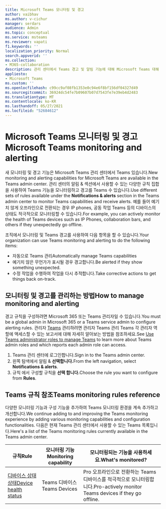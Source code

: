```yaml
---
title: Microsoft Teams 모니터링 및 경고
author: vaibhav
ms.author: v-cichur
manager: serdars
audience: Admin
ms.topic: conceptual
ms.service: msteams
ms.reviewer: vapati
f1.keywords: ''
localization_priority: Normal
search.appverid: ''
ms.collection:
- M365-collaboration
description: 관리 센터에서 Teams 경고 및 알림 기능에 대해 Microsoft Teams 대해 자세히 알아보습니다.
appliesto:
- Microsoft Teams
ms.custom: ''
ms.openlocfilehash: c99cc9af08fb1353e0c94e6f8bf156df04327d49
ms.sourcegitcommit: 36924dc54fe7b09607b07d7543fe7e39eb4d2483
ms.translationtype: MT
ms.contentlocale: ko-KR
ms.lasthandoff: 05/27/2021
ms.locfileid: "52684612"
---
```

# <a name="microsoft-teams-monitoring-and-alerting"></a><span data-ttu-id="e1b73-103">Microsoft Teams 모니터링 및 경고</span><span class="sxs-lookup"><span data-stu-id="e1b73-103">Microsoft Teams monitoring and alerting</span></span>

<span data-ttu-id="e1b73-104">새 모니터링 및 경고 기능은 Microsoft Teams 관리 센터에서 Teams 있습니다.</span><span class="sxs-lookup"><span data-stu-id="e1b73-104">New monitoring and alerting capabilities for Microsoft Teams are available in the Teams admin center.</span></span> <span data-ttu-id="e1b73-105">관리 센터의 알림 &  섹션에서 사용할 수 있는 다양한 규칙 집합을 사용하여 Teams 기능을 모니터링하고 경고를 Teams 수 있습니다.</span><span class="sxs-lookup"><span data-stu-id="e1b73-105">Use different sets of rules available under the **Notifications & alerts** section in the Teams admin center to monitor Teams capabilities and receive alerts.</span></span> <span data-ttu-id="e1b73-106">예를 들어 예기치 않게 오프라인으로 전환되는 경우 IP phones, 공동 작업 Teams 등의 디바이스의 상태도 적극적으로 모니터링할 수 있습니다.</span><span class="sxs-lookup"><span data-stu-id="e1b73-106">For example, you can actively monitor the health of Teams devices such as IP Phones, collaboration bars, and others if they unexpectedly go offline.</span></span>  

<span data-ttu-id="e1b73-107">조직에서 모니터링 및 Teams 경고를 사용하여 다음 항목을 할 수 있습니다.</span><span class="sxs-lookup"><span data-stu-id="e1b73-107">Your organization can use Teams monitoring and alerting to do the following items:</span></span>

- <span data-ttu-id="e1b73-108">자동으로 Teams 관리</span><span class="sxs-lookup"><span data-stu-id="e1b73-108">Automatically manage Teams capabilities</span></span>
- <span data-ttu-id="e1b73-109">예기치 않은 무언가가 표시될 경우 경고합니다.</span><span class="sxs-lookup"><span data-stu-id="e1b73-109">Be alerted if they show something unexpected.</span></span>
- <span data-ttu-id="e1b73-110">수정 작업을 수행하여 작업을 다시 추적합니다.</span><span class="sxs-lookup"><span data-stu-id="e1b73-110">Take corrective actions to get things back on-track.</span></span>

## <a name="how-to-manage-monitoring-and-alerting"></a><span data-ttu-id="e1b73-111">모니터링 및 경고를 관리하는 방법</span><span class="sxs-lookup"><span data-stu-id="e1b73-111">How to manage monitoring and alerting</span></span>

 <span data-ttu-id="e1b73-112">경고 규칙을 구성하려면 Microsoft 365 또는 Teams 관리자일 수 있습니다.</span><span class="sxs-lookup"><span data-stu-id="e1b73-112">You must be a global admin in Microsoft 365 or a Teams service admin to configure alerting rules.</span></span> <span data-ttu-id="e1b73-113">관리자 [Teams](../using-admin-roles.md) 관리하려면 관리자 Teams 관리 Teams 각 관리자 역할에 액세스할 수 있는 보고서에 대해 자세히 알아보는 방법을 참조하세요.</span><span class="sxs-lookup"><span data-stu-id="e1b73-113">See [Use Teams administrator roles to manage Teams](../using-admin-roles.md) to learn more about Teams admin roles and which reports each admin role can access.</span></span>

1. <span data-ttu-id="e1b73-114">Teams 관리 센터에 로그인합니다.</span><span class="sxs-lookup"><span data-stu-id="e1b73-114">Sign in to the Teams admin center.</span></span>
2. <span data-ttu-id="e1b73-115">왼쪽 탐색에서 알림 & **선택합니다.**</span><span class="sxs-lookup"><span data-stu-id="e1b73-115">From the left navigation, select **Notifications & alerts**.</span></span>
3. <span data-ttu-id="e1b73-116">규칙 에서 구성할 규칙을 **선택 합니다.**</span><span class="sxs-lookup"><span data-stu-id="e1b73-116">Choose the rule you want to configure from **Rules**.</span></span>

## <a name="teams-monitoring-rules-reference"></a><span data-ttu-id="e1b73-117">Teams 규칙 참조</span><span class="sxs-lookup"><span data-stu-id="e1b73-117">Teams monitoring rules reference</span></span>

<span data-ttu-id="e1b73-118">다양한 모니터링 기능과 구성 기능을 추가하여 Teams 모니터링 환경을 계속 추가하고 개선합니다.</span><span class="sxs-lookup"><span data-stu-id="e1b73-118">We continue adding to and improving the Teams monitoring experience by adding various monitoring capabilities and configuration functionalities.</span></span> <span data-ttu-id="e1b73-119">다음은 현재 Teams 관리 센터에서 사용할 수 있는 Teams 목록입니다.</span><span class="sxs-lookup"><span data-stu-id="e1b73-119">Here's a list of the Teams monitoring rules currently available in the Teams admin center.</span></span>


|<span data-ttu-id="e1b73-120">규칙</span><span class="sxs-lookup"><span data-stu-id="e1b73-120">Rule</span></span>  |<span data-ttu-id="e1b73-121">모니터링 기능</span><span class="sxs-lookup"><span data-stu-id="e1b73-121">Monitoring capability</span></span>|<span data-ttu-id="e1b73-122">모니터링되는 기능을 사용하세요.</span><span class="sxs-lookup"><span data-stu-id="e1b73-122">What's monitored?</span></span> |
|---------|---------|---------|
|[<span data-ttu-id="e1b73-123">디바이스 상태 상태</span><span class="sxs-lookup"><span data-stu-id="e1b73-123">Device health status</span></span>](device-health-status.md)  |<span data-ttu-id="e1b73-124">Teams 디바이스</span><span class="sxs-lookup"><span data-stu-id="e1b73-124">Teams Devices</span></span> | <span data-ttu-id="e1b73-125">Pro 오프라인으로 전환하는 Teams 디바이스를 적극적으로 모니터링합니다.</span><span class="sxs-lookup"><span data-stu-id="e1b73-125">Pro-actively monitor Teams devices if they go offline.</span></span>|
